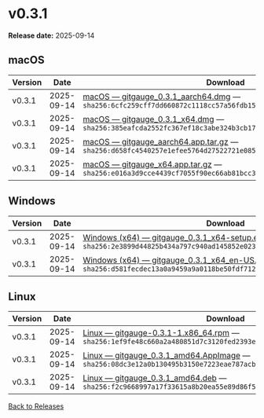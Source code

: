# v0.3.1

**Release date:** 2025-09-14


## macOS

| Version | Date | Download | Notes |
|---|---|---|---|
| v0.3.1 | 2025-09-14 | [macOS — gitgauge_0.3.1_aarch64.dmg](https://github.com/Monash-FIT3170/2025W1-Commitment/releases/download/v0.3.1/gitgauge_0.3.1_aarch64.dmg) — `sha256:6cfc259cff7dd660872c1118cc57a56fdb157dc91b61b75d07330de87603b4cc` | [Notes](https://github.com/Monash-FIT3170/2025W1-Commitment/releases/tag/v0.3.1) |
| v0.3.1 | 2025-09-14 | [macOS — gitgauge_0.3.1_x64.dmg](https://github.com/Monash-FIT3170/2025W1-Commitment/releases/download/v0.3.1/gitgauge_0.3.1_x64.dmg) — `sha256:385eafcda2552fc367ef18c3abe324b3cb17436145e4b3c7997577f935de069d` | [Notes](https://github.com/Monash-FIT3170/2025W1-Commitment/releases/tag/v0.3.1) |
| v0.3.1 | 2025-09-14 | [macOS — gitgauge_aarch64.app.tar.gz](https://github.com/Monash-FIT3170/2025W1-Commitment/releases/download/v0.3.1/gitgauge_aarch64.app.tar.gz) — `sha256:d658fc4540257e1efee5764d27522721e085b30cef6899247cdb122cc75a54ed` | [Notes](https://github.com/Monash-FIT3170/2025W1-Commitment/releases/tag/v0.3.1) |
| v0.3.1 | 2025-09-14 | [macOS — gitgauge_x64.app.tar.gz](https://github.com/Monash-FIT3170/2025W1-Commitment/releases/download/v0.3.1/gitgauge_x64.app.tar.gz) — `sha256:e016a3d9cce4439cf7055f90ec66ab81bcc3814551f2a7c333d404e79dec26ec` | [Notes](https://github.com/Monash-FIT3170/2025W1-Commitment/releases/tag/v0.3.1) |



## Windows

| Version | Date | Download | Notes |
|---|---|---|---|
| v0.3.1 | 2025-09-14 | [Windows (x64) — gitgauge_0.3.1_x64-setup.exe](https://github.com/Monash-FIT3170/2025W1-Commitment/releases/download/v0.3.1/gitgauge_0.3.1_x64-setup.exe) — `sha256:2e3899d44825b434a797c940ad145852e023cac81dce68bbda7287923ac780f8` | [Notes](https://github.com/Monash-FIT3170/2025W1-Commitment/releases/tag/v0.3.1) |
| v0.3.1 | 2025-09-14 | [Windows (x64) — gitgauge_0.3.1_x64_en-US.msi](https://github.com/Monash-FIT3170/2025W1-Commitment/releases/download/v0.3.1/gitgauge_0.3.1_x64_en-US.msi) — `sha256:d581fecdec13a0a9459a9a0118be50fdf71212947dc83d7036f50696c7e29533` | [Notes](https://github.com/Monash-FIT3170/2025W1-Commitment/releases/tag/v0.3.1) |



## Linux

| Version | Date | Download | Notes |
|---|---|---|---|
| v0.3.1 | 2025-09-14 | [Linux — gitgauge-0.3.1-1.x86_64.rpm](https://github.com/Monash-FIT3170/2025W1-Commitment/releases/download/v0.3.1/gitgauge-0.3.1-1.x86_64.rpm) — `sha256:1ef9fe48c660a2a480851d7c3120fed2393e2a0b3ceca11d0d61e3f10c8085e2` | [Notes](https://github.com/Monash-FIT3170/2025W1-Commitment/releases/tag/v0.3.1) |
| v0.3.1 | 2025-09-14 | [Linux — gitgauge_0.3.1_amd64.AppImage](https://github.com/Monash-FIT3170/2025W1-Commitment/releases/download/v0.3.1/gitgauge_0.3.1_amd64.AppImage) — `sha256:08dc3e12a0b130495b3150e7223eae787acb88832ae7f1f83877b0cd723841a9` | [Notes](https://github.com/Monash-FIT3170/2025W1-Commitment/releases/tag/v0.3.1) |
| v0.3.1 | 2025-09-14 | [Linux — gitgauge_0.3.1_amd64.deb](https://github.com/Monash-FIT3170/2025W1-Commitment/releases/download/v0.3.1/gitgauge_0.3.1_amd64.deb) — `sha256:f2c9668997a17f33615a8b20ea55e89d86f5a0aea8b559f2c9882a06079261ff` | [Notes](https://github.com/Monash-FIT3170/2025W1-Commitment/releases/tag/v0.3.1) |


[Back to Releases](./index.md)